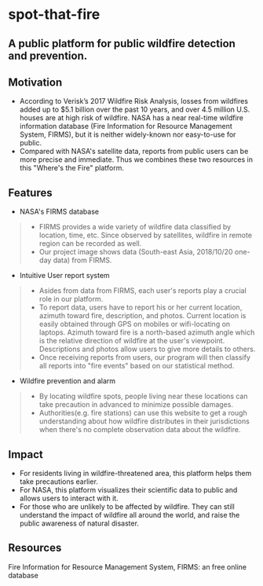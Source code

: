 # spot-that-fire

## A public platform for public wildfire detection and prevention.


## Motivation
* According to Verisk’s 2017 Wildfire Risk Analysis, losses from wildfires added up to $5.1 billion over the past 10 years, and over 4.5 million U.S. houses are at high risk of wildfire.
NASA has a near real-time wildfire information database (Fire Information for Resource Management System, FIRMS), but it is neither widely-known nor easy-to-use for public.
* Compared with NASA's satellite data, reports from public users can be more precise and immediate. Thus we combines these two resources in this "Where's the Fire" platform.

## Features
* NASA's FIRMS database
> * FIRMS provides a wide variety of wildfire data classified by location, time, etc. Since observed by satellites, wildfire in remote region can be recorded as well. 
> * Our project image shows data (South-east Asia, 2018/10/20 one-day data) from FIRMS.

* Intuitive User report system
> * Asides from data from FIRMS, each user's reports play a crucial role in our platform. 
> * To report data, users have to report his or her current location, azimuth toward fire, description, and photos. Current location is easily obtained through GPS on mobiles or wifi-locating on laptops. Azimuth toward fire is a north-based azimuth angle which is the relative direction of wildfire at the user's viewpoint. Descriptions and photos allow users to give more details to others. 
> * Once receiving reports from users, our program will then classify all reports into "fire events" based on our statistical method. 

* Wildfire prevention and alarm
> * By locating wildfire spots, people living near these locations can take precaution in advanced to minimize possible damages. 
> * Authorities(e.g. fire stations) can use this website to get a rough understanding about how wildfire distributes in their jurisdictions when there's no complete observation data about the wildfire.

## Impact
* For residents living in wildfire-threatened area, this platform helps them take precautions earlier.
* For NASA, this platform visualizes their scientific data to public and allows users to interact with it.
* For those who are unlikely to be affected by wildfire. They can still understand the impact of wildfire all around the world, and raise the public awareness of natural disaster.

## Resources
Fire Information for Resource Management System, FIRMS: an free online database
